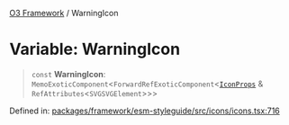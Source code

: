 [O3 Framework](../API.md) / WarningIcon

# Variable: WarningIcon

> `const` **WarningIcon**: `MemoExoticComponent`\<`ForwardRefExoticComponent`\<[`IconProps`](../type-aliases/IconProps.md) & `RefAttributes`\<`SVGSVGElement`\>\>\>

Defined in: [packages/framework/esm-styleguide/src/icons/icons.tsx:716](https://github.com/UjjawalPrabhat/openmrs-esm-core/blob/main/packages/framework/esm-styleguide/src/icons/icons.tsx#L716)
